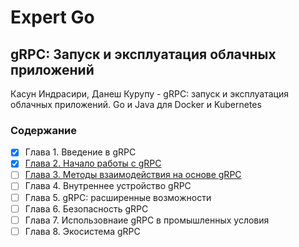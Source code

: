 # Expert Go

## gRPC: Запуск и эксплуатация облачных приложений

Касун Индрасири, Данеш Курупу - gRPC: запуск и эксплуатация облачных приложений. Go и Java для Docker и Kubernetes

### Содержание

- [x] Глава 1. Введение в gRPC
- [x] [Глава 2. Начало работы с gRPC](./grpc/ch02/)
- [ ] [Глава 3. Методы взаимодействия на основе gRPC](./grpc/ch03/)
- [ ] Глава 4. Внутреннее устройство gRPC
- [ ] Глава 5. gRPC: расширенные возможности
- [ ] Глава 6. Безопасность gRPC
- [ ] Глава 7. Использовнаие gRPC в промышленных условия
- [ ] Глава 8. Экосистема gRPC